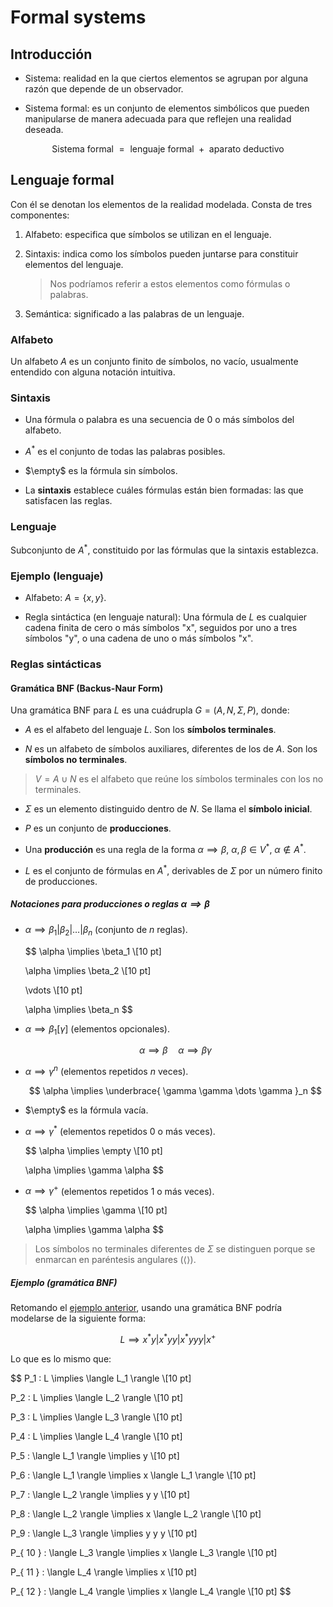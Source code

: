 # Formal systems

## Introducción

- Sistema: realidad en la que ciertos elementos se agrupan por alguna razón que depende de un observador.

- Sistema formal: es un conjunto de elementos simbólicos que pueden manipularse de manera adecuada para que reflejen una realidad deseada.

$$
\text{ Sistema formal } = \text{ lenguaje formal } + \text{ aparato deductivo }
$$

## Lenguaje formal

Con él se denotan los elementos de la realidad modelada. Consta de tres componentes:

1. Alfabeto: especifica que símbolos se utilizan en el lenguaje.

2. Sintaxis: indica como los símbolos pueden juntarse para constituir elementos del lenguaje.

    > Nos podríamos referir a estos elementos como fórmulas o palabras.

3. Semántica: significado a las palabras de un lenguaje.

### Alfabeto

Un alfabeto $A$ es un conjunto finito de símbolos, no vacío, usualmente entendido con alguna notación intuitiva.

### Sintaxis

- Una fórmula o palabra es una secuencia de $0$ o más símbolos del alfabeto.

- $A^*$ es el conjunto de todas las palabras posibles.

- $\empty$ es la fórmula sin símbolos.

- La **sintaxis** establece cuáles fórmulas están bien formadas: las que satisfacen las reglas.

### Lenguaje

Subconjunto de $A^*$, constituido por las fórmulas que la sintaxis establezca.

### Ejemplo (lenguaje)

- Alfabeto: $A = \{ x,y \}$.

- Regla sintáctica (en lenguaje natural): Una fórmula de $L$ es cualquier cadena finita de cero o más símbolos "x", seguidos por uno a tres símbolos "y", o una cadena de uno o más símbolos "x".

### Reglas sintácticas

#### Gramática BNF (Backus-Naur Form)

Una gramática BNF para $L$ es una cuádrupla $G = (A,N,\Sigma,P)$, donde:

- $A$ es el alfabeto del lenguaje $L$. Son los **símbolos terminales**.

- $N$ es un alfabeto de símbolos auxiliares, diferentes de los de $A$. Son los **símbolos no terminales**.

> $V = A \cup N$ es el alfabeto que reúne los símbolos terminales con los no terminales.

- $\Sigma$ es un elemento distinguido dentro de $N$. Se llama el **símbolo inicial**.

- $P$ es un conjunto de **producciones**.

- Una **producción** es una regla de la forma $\alpha \implies \beta$, $\alpha,\beta \in V^*$, $\alpha \notin A^*$.

- $L$ es el conjunto de fórmulas en $A^*$, derivables de $\Sigma$ por un número finito de producciones.

##### Notaciones para producciones o reglas $\alpha \implies \beta$

- $\alpha \implies \beta_1 | \beta_2 | \dots | \beta_n$ (conjunto de $n$ reglas).

    $$
    \alpha \implies \beta_1 \\[10 pt]

    \alpha \implies \beta_2  \\[10 pt]

    \vdots \\[10 pt]

    \alpha \implies \beta_n
    $$

- $\alpha \implies \beta_1[\gamma]$ (elementos opcionales).

    $$
    \alpha \implies \beta \quad \alpha \implies \beta \gamma
    $$

- $\alpha \implies \gamma^n$ (elementos repetidos $n$ veces).

    $$
    \alpha \implies \underbrace{ \gamma \gamma \dots \gamma }_n
    $$

- $\empty$ es la fórmula vacía.

- $\alpha \implies \gamma^*$ (elementos repetidos $0$ o más veces).

    $$
    \alpha \implies \empty \\[10 pt]

    \alpha \implies \gamma \alpha
    $$

- $\alpha \implies \gamma^+$ (elementos repetidos $1$ o más veces).

    $$
    \alpha \implies \gamma \\[10 pt]

    \alpha \implies \gamma \alpha
    $$

> Los símbolos no terminales diferentes de $\Sigma$ se distinguen porque se enmarcan en paréntesis angulares ($\langle \rangle$).

##### Ejemplo (gramática BNF)

Retomando el [ejemplo anterior](#ejemplo-lenguaje), usando una gramática BNF podría modelarse de la siguiente forma:

$$
L \implies x^* y | x^* y y | x^* y y y | x^+
$$

Lo que es lo mismo que:

$$
P_1 : L \implies \langle L_1 \rangle \\[10 pt]

P_2 : L \implies \langle L_2 \rangle \\[10 pt]

P_3 : L \implies \langle L_3 \rangle \\[10 pt]

P_4 : L \implies \langle L_4 \rangle \\[10 pt]

P_5 : \langle L_1 \rangle \implies y \\[10 pt]

P_6 : \langle L_1 \rangle \implies x \langle L_1 \rangle \\[10 pt]

P_7 : \langle L_2 \rangle \implies y y \\[10 pt]

P_8 : \langle L_2 \rangle \implies x \langle L_2 \rangle \\[10 pt]

P_9 : \langle L_3 \rangle \implies y y y \\[10 pt]

P_{ 10 } : \langle L_3 \rangle \implies x \langle L_3 \rangle \\[10 pt]

P_{ 11 } : \langle L_4 \rangle \implies x \\[10 pt]

P_{ 12 } : \langle L_4 \rangle \implies x \langle L_4 \rangle \\[10 pt]
$$
